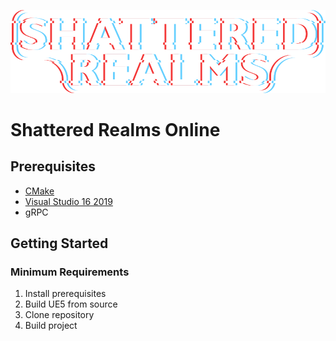 ![Shattered Realms Online](https://github.com/ShatteredRealms/Documentation/raw/main/assets/images/logo/WhiteLogo.png)
# Shattered Realms Online

## Prerequisites
- [CMake](https://cmake.org/download/)
- [Visual Studio 16 2019](https://visualstudio.microsoft.com/downloads/)
- gRPC

## Getting Started
### Minimum Requirements
1. Install prerequisites
2. Build UE5 from source
3. Clone repository
4. Build project